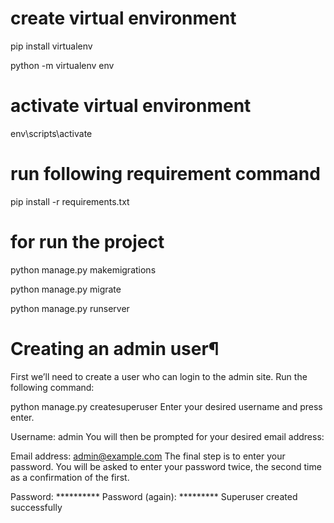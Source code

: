 # create virtual environment

pip install virtualenv

python -m virtualenv env

# activate virtual environment

env\scripts\activate


# run following requirement command

pip install -r requirements.txt


# for run the project

python manage.py makemigrations

python manage.py migrate

python manage.py runserver


# Creating an admin user¶

First we’ll need to create a user who can login to the admin site. Run the following command:

python manage.py createsuperuser
Enter your desired username and press enter.

Username: admin
You will then be prompted for your desired email address:

Email address: admin@example.com
The final step is to enter your password. You will be asked to enter your password twice, the second time as a confirmation of the first.

Password: **********
Password (again): *********
Superuser created successfully

